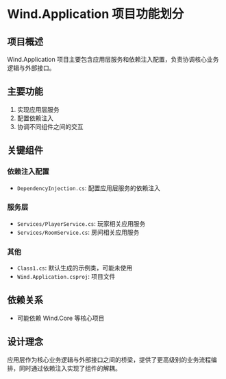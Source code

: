 # Wind.Application 项目功能划分

## 项目概述
Wind.Application 项目主要包含应用层服务和依赖注入配置，负责协调核心业务逻辑与外部接口。

## 主要功能
1. 实现应用层服务
2. 配置依赖注入
3. 协调不同组件之间的交互

## 关键组件

### 依赖注入配置
- `DependencyInjection.cs`: 配置应用层服务的依赖注入

### 服务层
- `Services/PlayerService.cs`: 玩家相关应用服务
- `Services/RoomService.cs`: 房间相关应用服务

### 其他
- `Class1.cs`: 默认生成的示例类，可能未使用
- `Wind.Application.csproj`: 项目文件

## 依赖关系
- 可能依赖 Wind.Core 等核心项目

## 设计理念
应用层作为核心业务逻辑与外部接口之间的桥梁，提供了更高级别的业务流程编排，同时通过依赖注入实现了组件的解耦。